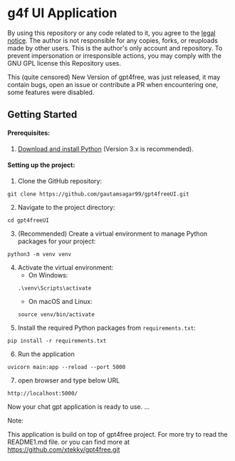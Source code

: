 # g4f UI Application

By using this repository or any code related to it, you agree to the [legal notice](./LEGAL_NOTICE.md). The author is not responsible for any copies, forks, or reuploads made by other users. This is the author's only account and repository. To prevent impersonation or irresponsible actions, you may comply with the GNU GPL license this Repository uses.

This (quite censored) New Version of gpt4free, was just released, it may contain bugs, open an issue or contribute a PR when encountering one, some features were disabled.

## Getting Started

#### Prerequisites:

1. [Download and install Python](https://www.python.org/downloads/) (Version 3.x is recommended).

#### Setting up the project:

1. Clone the GitHub repository:

```
git clone https://github.com/gautamsagar99/gpt4freeUI.git
```

2. Navigate to the project directory:

```
cd gpt4freeUI
```

3. (Recommended) Create a virtual environment to manage Python packages for your project:

```
python3 -m venv venv
```

4. Activate the virtual environment:
   - On Windows:
   ```
   .\venv\Scripts\activate
   ```
   - On macOS and Linux:
   ```
   source venv/bin/activate
   ```
5. Install the required Python packages from `requirements.txt`:

```
pip install -r requirements.txt
```

6. Run the application

```
uvicorn main:app --reload --port 5000
```

7. open browser and type below URL

```
http://localhost:5000/
```

Now your chat gpt application is ready to use.
...

Note:

This application is build on top of gpt4free project.
For more try to read the README1.md file.
or you can find more at https://github.com/xtekky/gpt4free.git
